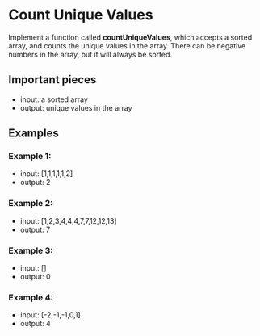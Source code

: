 # Count Unique Values

Implement a function called **countUniqueValues**, which accepts a sorted array, and counts the unique values in the array. There can be negative numbers in the array, but it will always be sorted.

## Important pieces

- input: a sorted array
- output: unique values in the array

## Examples

### Example 1:

- input: [1,1,1,1,1,2]
- output: 2

### Example 2:

- input: [1,2,3,4,4,4,7,7,12,12,13]
- output: 7

### Example 3:

- input: []
- output: 0

### Example 4:

- input: [-2,-1,-1,0,1]
- output: 4
